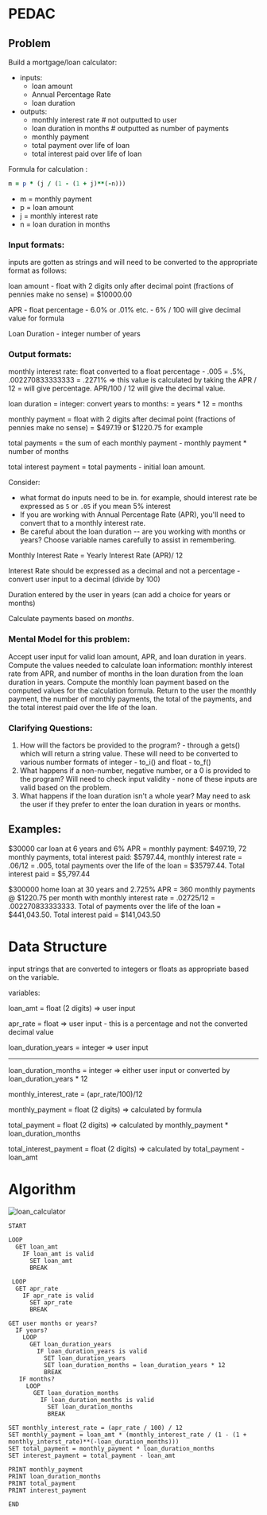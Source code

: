 # PEDAC

## Problem

Build a mortgage/loan calculator:

* inputs:
  * loan amount
  * Annual Percentage Rate
  * loan duration
* outputs:
  * monthly interest rate # not outputted to user
  * loan duration in months # outputted as number of payments
  * monthly payment
  * total payment over life of loan
  * total interest paid over life of loan



Formula for calculation :

```ruby
m = p * (j / (1 - (1 + j)**(-n)))
```

* m = monthly payment
* p = loan amount
* j = monthly interest rate
* n = loan duration in months

### Input formats:

inputs are gotten as strings and will need to be converted to the appropriate format as follows: 

loan amount - float with 2 digits only after decimal point (fractions of pennies make no sense) = $10000.00

APR - float percentage - 6.0% or .01% etc. - 6% / 100 will give decimal value for formula

Loan Duration - integer number of years

### Output formats:

monthly interest rate: float converted to a float percentage - .005 = .5%, .002270833333333 = .2271% => this value is calculated by taking the APR / 12 = will give percentage.  APR/100 / 12 will give the decimal value. 

loan duration = integer: convert years to months: = years * 12 = months

monthly payment = float with 2 digits after decimal point (fractions of pennies make no sense) = $497.19 or $1220.75 for example

total payments = the sum of each monthly payment - monthly payment * number of months

total interest payment = total payments - initial loan amount.

Consider:

* what format do inputs need to be in.  for example, should interest rate be expressed as `5` or `.05` if you mean 5% interest
* If you are working with Annual Percentage Rate (APR), you'll need to convert that to a monthly interest rate.
* Be careful about the loan duration -- are you working with months or years?  Choose variable names carefully to assist in remembering. 

Monthly Interest Rate = Yearly Interest Rate (APR)/ 12

Interest Rate should be expressed as a decimal and not a percentage - convert user input to a decimal (divide by 100)

Duration entered by the user in years (can add a choice for years or months)

Calculate payments based on *months*.

### Mental Model for this problem:

Accept user input for valid loan amount, APR, and loan duration in years.  Compute the values needed to calculate loan information: monthly interest rate from APR, and number of months in the loan duration from the loan duration in years. Compute the monthly loan payment based on the computed values for the calculation formula.  Return to the user the monthly payment, the number of monthly payments, the total of the payments, and the total interest paid over the life of the loan.

### Clarifying Questions:

1. How will the factors be provided to the program? - through a gets() which will return a string value. These will need to be converted to various number formats of integer - to_i() and float - to_f()
2. What happens if a non-number, negative number, or a 0 is provided to the program? Will need to check input validity - none of these inputs are valid based on the problem.
3. What happens if the loan duration isn't a whole year?  May need to ask the user if they prefer to enter the loan duration in years or months.

## Examples:

 $30000 car loan at 6 years and 6% APR = monthly payment: $497.19, 72 monthly payments, total interest paid: $5797.44, monthly interest rate = .06/12 = .005, total payments over the life of the loan = $35797.44. Total interest paid = $5,797.44



$300000 home loan at 30 years and 2.725% APR = 360 monthly payments @ $1220.75 per month with monthly interest rate = .02725/12 = .002270833333333. Total of payments over the life of the loan = $441,043.50.  Total interest paid = $141,043.50

# Data Structure

input strings that are converted to integers or floats as appropriate based on the variable.  

variables:

loan_amt = float (2 digits) => user input

apr_rate = float => user input - this is a percentage and not the converted decimal value

loan_duration_years = integer => user input

__________________________

loan_duration_months = integer => either user input or converted by loan_duration_years * 12

monthly_interest_rate = (apr_rate/100)/12

monthly_payment = float (2 digits) => calculated by formula

total_payment = float (2 digits) => calculated by monthly_payment * loan_duration_months

total_interest_payment = float (2 digits) => calculated by total_payment - loan_amt

# Algorithm



![loan_calculator](loan_calculator.png)



```psuedocode
START

LOOP
  GET loan_amt
    IF loan_amt is valid
      SET loan_amt
      BREAK
      
 LOOP
  GET apr_rate
    IF apr_rate is valid
      SET apr_rate
      BREAK  
      
GET user months or years?
  IF years?
    LOOP
      GET loan_duration_years
        IF loan_duration_years is valid
          SET loan_duration_years
          SET loan_duration_months = loan_duration_years * 12
          BREAK
   IF months?
     LOOP
       GET loan_duration_months
         IF loan_duration_months is valid
           SET loan_duration_months
           BREAK
   
SET monthly_interest_rate = (apr_rate / 100) / 12
SET monthly_payment = loan_amt * (monthly_interest_rate / (1 - (1 + monthly_interst_rate)**(-loan_duration_months)))
SET total_payment = monthly_payment * loan_duration_months
SET interest_payment = total_payment - loan_amt

PRINT monthly_payment
PRINT loan_duration_months
PRINT total_payment
PRINT interest_payment

END

```



